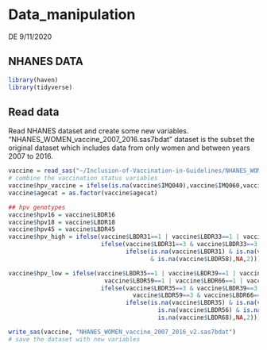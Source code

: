 Data\_manipulation
================
DE
9/11/2020

## NHANES DATA

``` r
library(haven)
library(tidyverse)
```

## Read data

Read NHANES dataset and create some new variables.
“NHANES\_WOMEN\_vaccine\_2007\_2016.sas7bdat” dataset is the subset
the original dataset which includes data from only women and between
years 2007 to
2016.

``` r
vaccine = read_sas("~/Inclusion-of-Vaccination-in-Guidelines/NHANES_WOMEN_vaccine_2007_2016.sas7bdat",NULL)  
# combine the vaccination status variables
vaccine$hpv_vaccine = ifelse(is.na(vaccine$IMQ040),vaccine$IMQ060,vaccine$IMQ040)
vaccine$agecat = as.factor(vaccine$agecat)

## hpv genotypes
vaccine$hpv16 = vaccine$LBDR16
vaccine$hpv18 = vaccine$LBDR18
vaccine$hpv45 = vaccine$LBDR45
vaccine$hpv_high = ifelse(vaccine$LBDR31==1 | vaccine$LBDR33==1 | vaccine$LBDR52==1 | vaccine$LBDR58==1, 1,
                          ifelse(vaccine$LBDR31==3 & vaccine$LBDR33==3 & vaccine$LBDR52==3 & vaccine$LBDR58==3,3,
                                 ifelse(is.na(vaccine$LBDR31) & is.na(vaccine$LBDR33) & is.na(vaccine$LBDR52) 
                                        & is.na(vaccine$LBDR58),NA,2)))

vaccine$hpv_low = ifelse(vaccine$LBDR35==1 | vaccine$LBDR39==1 | vaccine$LBDR51==1 | vaccine$LBDR56==1 | 
                           vaccine$LBDR59==1 | vaccine$LBDR66==1 | vaccine$LBDR68==1, 1,
                          ifelse(vaccine$LBDR35==3 & vaccine$LBDR39==3 & vaccine$LBDR51==3 & vaccine$LBDR56==3 &
                                   vaccine$LBDR59==3 & vaccine$LBDR66==3 & vaccine$LBDR68==3,3,
                                 ifelse(is.na(vaccine$LBDR35) & is.na(vaccine$LBDR39) & is.na(vaccine$LBDR51) &
                                          is.na(vaccine$LBDR56) & is.na(vaccine$LBDR59) & is.na(vaccine$LBDR66) &
                                          is.na(vaccine$LBDR68),NA,2)))

write_sas(vaccine, "NHANES_WOMEN_vaccine_2007_2016_v2.sas7bdat")
# save the dataset with new variables
```

